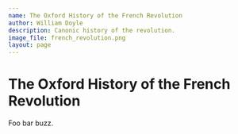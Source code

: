 ```yaml
---
name: The Oxford History of the French Revolution
author: William Doyle
description: Canonic history of the revolution.
image_file: french_revolution.png
layout: page
---
```


# The Oxford History of the French Revolution

Foo bar buzz.